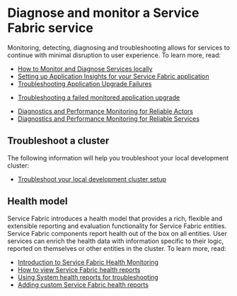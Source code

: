 <properties
   pageTitle="Diagnose and troubleshoot a Service Fabric service"
   description="Conceptual information and tutorials that help you diagnose, monitor, and troubleshoot a Service Fabric service."
   services="service-fabric"
   documentationCenter=".net"
   authors="rwike77"
   manager="timlt"
   editor=""/>

<tags
	ms.service="service-fabric"
	ms.date="09/25/2015"
	wacn.date=""/>

# Diagnose and monitor a Service Fabric service
Monitoring, detecting, diagnosing and troubleshooting allows for services to continue with minimal disruption to user experience. To learn more, read:

- [How to Monitor and Diagnose Services locally](/documentation/articles/service-fabric-diagnostics-how-to-monitor-and-diagnose-services-locally)
- [Setting up Application Insights for your Service Fabric <!-- deleted by customization application](/documentation/articles/app-insights-windows-desktop) --><!-- keep by customization: begin --> application](/documentation/articles/service-fabric-diagnostics-application-insights-setup) <!-- keep by customization: end -->
- [Troubleshooting Application Upgrade Failures](/documentation/articles/service-fabric-application-upgrade-troubleshooting)
<!-- keep by customization: begin -->
- [Troubleshooting a failed monitored application upgrade](/documentation/articles/service-fabric-application-monitored-upgrade-troubleshooting)
<!-- keep by customization: end -->
- [Diagnostics and Performance Monitoring for Reliable Actors](/documentation/articles/service-fabric-reliable-actors-diagnostics)
- [Diagnostics and Performance Monitoring for Reliable Services](/documentation/articles/service-fabric-reliable-services-diagnostics)

## Troubleshoot a cluster
The following information will help you troubleshoot your local development cluster:

- [Troubleshoot your local development cluster setup](/documentation/articles/service-fabric-troubleshoot-local-cluster-setup)

## Health model
Service Fabric introduces a health model that provides a rich, flexible and extensible reporting and evaluation functionality for Service Fabric entities. Service Fabric components report health out of the box on all entities. User services can enrich the health data with information specific to their logic, reported on themselves or other entities in the cluster. To learn more, read:

- [Introduction to Service Fabric Health Monitoring](/documentation/articles/service-fabric-health-introduction)
- [How to view Service Fabric health reports](/documentation/articles/service-fabric-view-entities-aggregated-health)
- [Using System health reports for troubleshooting](/documentation/articles/service-fabric-understand-and-troubleshoot-with-system-health-reports)
- [Adding custom Service Fabric health reports](/documentation/articles/service-fabric-report-health)